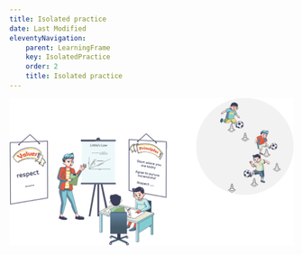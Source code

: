 ```yaml
---
title: Isolated practice
date: Last Modified
eleventyNavigation:
    parent: LearningFrame
    key: IsolatedPractice
    order: 2
    title: Isolated practice
---
```



![Isolated practice](/content/images/isolated-practice.png)

